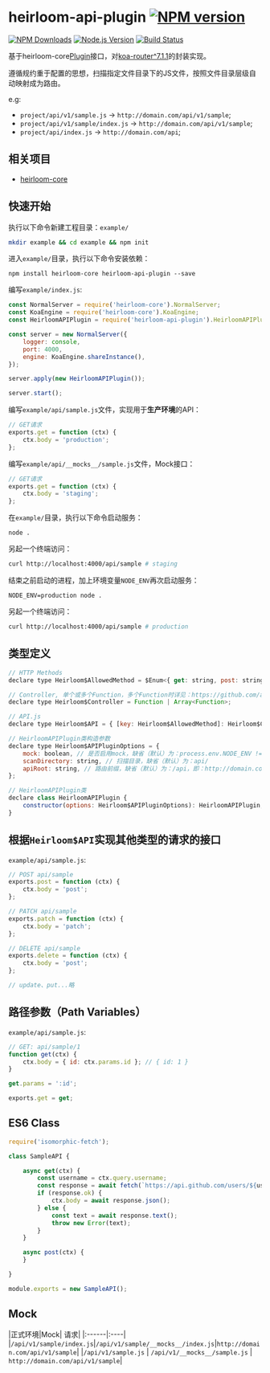 # heirloom-api-plugin [![NPM version](http://img.shields.io/npm/v/heirloom-api-plugin.svg?style=flat)](https://npmjs.org/package/heirloom-api-plugin)

[![NPM Downloads](https://img.shields.io/npm/dm/heirloom-api-plugin.svg?style=flat)](https://npmjs.org/package/heirloom-api-plugin)
[![Node.js Version](https://img.shields.io/node/v/heirloom-api-plugin.svg?style=flat)](http://nodejs.org/download/)
[![Build Status](https://img.shields.io/travis/xuyuanxiang/heirloom-api-plugin/master.svg?style=flat-square)](https://travis-ci.org/xuyuanxiang/heirloom-api-plugin)

基于heirloom-core[Plugin](https://github.com/xuyuanxiang/heirloom-core#plugin)接口，对[koa-router^7.1.1](https://github.com/koajs/static#readme)的封装实现。

遵循规约重于配置的思想，扫描指定文件目录下的JS文件，按照文件目录层级自动映射成为路由。

e.g:
 + `project/api/v1/sample.js`  -> `http://domain.com/api/v1/sample`;
 + `project/api/v1/sample/index.js` -> `http://domain.com/api/v1/sample`;
 + `project/api/index.js` -> `http://domain.com/api`;

## 相关项目

+ [heirloom-core](https://github.com/xuyuanxiang/heirloom-core#heirloom-core)

## 快速开始

执行以下命令新建工程目录：`example/`

```bash
mkdir example && cd example && npm init
```

进入`example/`目录，执行以下命令安装依赖：

```npm
npm install heirloom-core heirloom-api-plugin --save
```

编写`example/index.js`:

```javascript
const NormalServer = require('heirloom-core').NormalServer;
const KoaEngine = require('heirloom-core').KoaEngine;
const HeirloomAPIPlugin = require('heirloom-api-plugin').HeirloomAPIPlugin;

const server = new NormalServer({
    logger: console,
    port: 4000,
    engine: KoaEngine.shareInstance(),
});

server.apply(new HeirloomAPIPlugin());

server.start();
```

编写`example/api/sample.js`文件，实现用于**生产环境**的API：

```javascript
// GET请求
exports.get = function (ctx) {
    ctx.body = 'production';
};
```

编写`example/api/__mocks__/sample.js`文件，Mock接口：

```javascript
// GET请求
exports.get = function (ctx) {
    ctx.body = 'staging';
};
```

在`example/`目录，执行以下命令启动服务：
```npm
node .
```

另起一个终端访问：
```bash
curl http://localhost:4000/api/sample # staging
```

结束之前启动的进程，加上环境变量`NODE_ENV`再次启动服务：
```npm
NODE_ENV=production node .
```

另起一个终端访问：
```bash
curl http://localhost:4000/api/sample # production
```

## 类型定义

```javascript
// HTTP Methods
declare type Heirloom$AllowedMethod = $Enum<{ get: string, post: string, update: string, patch: string, delete: string, put: string }>;

// Controller, 单个或多个Function，多个Function时详见：https://github.com/alexmingoia/koa-router#multiple-middleware
declare type Heirloom$Controller = Function | Array<Function>;

// API.js
declare type Heirloom$API = { [key: Heirloom$AllowedMethod]: Heirloom$Controller };

// HeirloomAPIPlugin类构造参数
declare type Heirloom$APIPluginOptions = {
    mock: boolean, // 是否启用mock，缺省（默认）为：process.env.NODE_ENV !== 'production'，即在NODE_ENV环境变量值为`production`时关闭mock。
    scanDirectory: string, // 扫描目录，缺省（默认）为：api/
    apiRoot: string, // 路由前缀，缺省（默认）为：/api，即：http://domain.com/api/path/to/something，如有需要可指定为：/，即：http://domain.com/path/to/something
};

// HeirloomAPIPlugin类
declare class HeirloomAPIPlugin {
    constructor(options: Heirloom$APIPluginOptions): HeirloomAPIPlugin;
}
```

## 根据`Heirloom$API`实现其他类型的请求的接口

`example/api/sample.js`:

```javascript
// POST api/sample
exports.post = function (ctx) {
    ctx.body = 'post';
};

// PATCH api/sample
exports.patch = function (ctx) {
    ctx.body = 'patch';
};

// DELETE api/sample
exports.delete = function (ctx) {
    ctx.body = 'post';
};

// update、put...略
```

## 路径参数（Path Variables）

`example/api/sample.js`:

```javascript
// GET: api/sample/1
function get(ctx) {
    ctx.body = { id: ctx.params.id }; // { id: 1 }
}

get.params = ':id';

exports.get = get;
```

## ES6 Class
```javascript
require('isomorphic-fetch');

class SampleAPI {

    async get(ctx) {
        const username = ctx.query.username;
        const response = await fetch(`https://api.github.com/users/${username}`);
        if (response.ok) {
            ctx.body = await response.json();
        } else {
            const text = await response.text();
            throw new Error(text);
        }
    }

    async post(ctx) {
    }

}

module.exports = new SampleAPI();

```

## Mock
|正式环境|Mock| 请求|
|:------|:----|
|`/api/v1/sample/index.js`|`/api/v1/sample/__mocks__/index.js`|`http://domain.com/api/v1/sample`|
|`/api/v1/sample.js` | `/api/v1/__mocks__/sample.js` | `http://domain.com/api/v1/sample`|